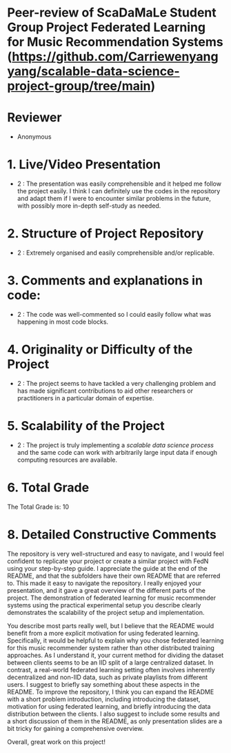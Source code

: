 # Peer-review of ScaDaMaLe Student Group Project Federated Learning for Music Recommendation Systems (https://github.com/Carriewenyangyang/scalable-data-science-project-group/tree/main)

# Reviewer

- Anonymous 

# 1. Live/Video Presentation

- 2 : The presentation was easily comprehensible and it helped me follow the project easily. I think I can definitely use the codes in the repository and adapt them if I were to encounter similar problems in the future, with possibly more in-depth self-study as needed.

# 2. Structure of Project Repository

- 2 : Extremely organised and easily comprehensible and/or replicable.

# 3. Comments and explanations in code:

- 2 : The code was well-commented so I could easily follow what was happening in most code blocks.

# 4. Originality or Difficulty of the Project

- 2 : The project seems to have tackled a very challenging problem and has made significant contributions to aid other researchers or practitioners in a particular domain of expertise.

# 5. Scalability of the Project

- 2 : The project is truly implementing a *scalable data science process* and the same code can work with arbitrarily large input data if enough computing resources are available.

# 6. Total Grade

The Total Grade is: 10

# 8. Detailed Constructive Comments

The repository is very well-structured and easy to navigate, and I would feel confident to replicate your project or create a similar project with FedN using your step-by-step guide. 
I appreciate the guide at the end of the README, and that the subfolders have their own README that are referred to. This made it easy to navigate the repository.
I really enjoyed your presentation, and it gave a great overview of the different parts of the project. The demonstration of federated learning for music recommender systems using the practical experimental setup you describe
clearly demonstrates the scalability of the project setup and implementation. 

You describe most parts really well, but I believe that the README would benefit from a more explicit motivation for using federated learning. 
Specifically, it would be helpful to explain why you chose federated learning for this music recommender system rather than other distributed training approaches.
As I understand it, your current method for dividing the dataset between clients seems to be an IID split of a large centralized dataset. In contrast, a real-world federated learning setting often involves inherently decentralized and non-IID data, such as private playlists from different users.
I suggest to briefly say something about these aspects in the README. To improve the repository, I think you can expand the README with a short problem introduction, including introducing the dataset, motivation for using federated learning, and briefly introducing the data distribution between the clients. 
I also suggest to include some results and a short discussion of them in the README, as only presentation slides are a bit tricky for gaining a comprehensive overview. 

Overall, great work on this project! 




